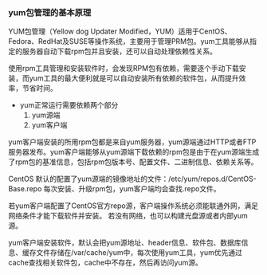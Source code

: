### yum包管理的基本原理 ###
YUM包管理（Yellow dog Updater Modified，YUM）适用于CentOS、Fedora、RedHat及SUSE等操作系统，主要用于管理PRM包。yum工具能够从指定的服务器自动下载rpm包并且安装，还可以自动处理依赖性关系。

使用rpm工具管理和安装软件时，会发现RPM包有依赖，需要逐个手动下载安装，而yum工具的最大便利就是可以自动安装所有依赖的软件包，从而提升效率，节省时间。


- yum正常运行需要依赖两个部分
	1. yum源端
	2. yum客户端

yum客户端安装的所用rpm包都是来自yum服务器，yum源端通过HTTP或者FTP服务器发布。yum客户端能够从yum源端下载依赖的rpm包是由于在yum源端生成了rpm包的基准信息，包括rpm包版本号、配置文件、二进制信息、依赖关系等。

CentOS 默认的配置了yum源端的镜像地址的文件：/etc/yum/repos.d/CentOS-Base.repo
每次安装、升级rpm包，yum客户端均会查找.repo文件。

若yum客户端配置了CentOS官方repo源，客户端操作系统必须能联通外网，满足网络条件才能下载软件并安装。
若没有网络，也可以构建光盘源或者内部yum源。

yum客户端安装软件，默认会把yum源地址、header信息、软件包、数据库信息、缓存文件存储在/var/cache/yum中，每次使用yum工具，yum优先通过cache查找相关软件包，cache中不存在，然后再访问yum源。
